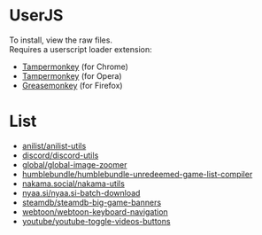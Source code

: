 # UserJS

To install, view the raw files.  
Requires a userscript loader extension:

- [Tampermonkey](https://chrome.google.com/webstore/detail/tampermonkey/dhdgffkkebhmkfjojejmpbldmpobfkfo) (for Chrome)
- [Tampermonkey](https://addons.opera.com/en/extensions/details/tampermonkey-beta/) (for Opera)
- [Greasemonkey](https://addons.mozilla.org/en-US/firefox/addon/greasemonkey/) (for Firefox)

# List

- [anilist/anilist-utils](anilist/anilist-utils)
- [discord/discord-utils](discord/discord-utils)
- [global/global-image-zoomer](global/global-image-zoomer)
- [humblebundle/humblebundle-unredeemed-game-list-compiler](humblebundle/humblebundle-unredeemed-game-list-compiler)
- [nakama.social/nakama-utils](nakama.social/nakama-utils)
- [nyaa.si/nyaa.si-batch-download](nyaa.si/nyaa.si-batch-download)
- [steamdb/steamdb-big-game-banners](steamdb/steamdb-big-game-banners)
- [webtoon/webtoon-keyboard-navigation](webtoon/webtoon-keyboard-navigation)
- [youtube/youtube-toggle-videos-buttons](youtube/youtube-toggle-videos-buttons)

